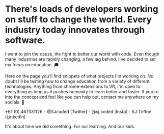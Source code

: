 # There's loads of developers working on stuff to change the world. Every industry today innovates through software.
I want to join the cause, the fight to better our world with code. 
Even though many industries are rapidly changing, a few lag behind. 
I've decided to set my focus on education. 🎓

Here on the page you'll find snippets of what projects I'm working on.
No doubt I'll be testing how to change education from a variety of different technologies. 
Anything from chrome-extensions to VR, I'm open to everything as long as it pushes humanity to learn better and faster.
If you're into the concept and feel like you can help out, contact me anywhere on my socials. 📨

+61 (0) 467531126 - @SJcoded (Twitter) - @sj.coded (Insta) - SJ Triffon (LinkedIn)


It's about time we did something.
For our learning.
And our kids.
